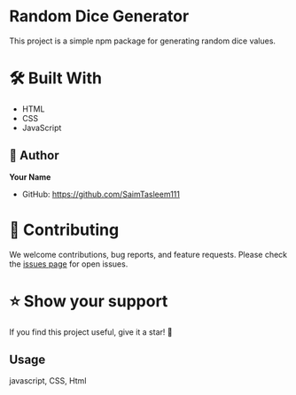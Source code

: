 # Random Dice Generator

This project is a simple npm package for generating random dice values.

# 🛠 Built With

- HTML
- CSS
- JavaScript

## 👤 Author

**Your Name**
- GitHub: https://github.com/SaimTasleem111

# 🤝 Contributing

We welcome contributions, bug reports, and feature requests. Please check the [issues page](https://github.com/your-username/random-dice-generator/issues) for open issues.

# ⭐️ Show your support

If you find this project useful, give it a star! 🌟

## Usage

javascript, CSS, Html


